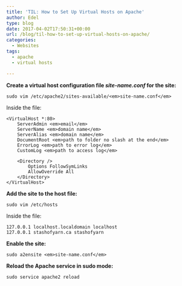 ```yaml
---
title: 'TIL: How to Set Up Virtual Hosts on Apache'
author: Edel
type: blog
date: 2017-04-02T17:50:31+00:00
url: /blog/til-how-to-set-up-virtual-hosts-on-apache/
categories:
  - Websites
tags:
  - apache
  - virtual hosts

---
```

**Create a virtual host configuration file _site-name.conf_ for the site:**

    sudo vim /etc/apache2/sites-available/<em>site-name.conf</em>

Inside the file:

    <VirtualHost *:80>
        ServerAdmin <em>email</em>
        ServerName <em>domain name</em>
        ServerAlias <em>domain name</em>
        DocumentRoot <em>path to folder no slash at the end</em>
        ErrorLog <em>path to error log</em>
        CustomLog <em>path to access log</em>
    
        <Directory />
            Options FollowSymLinks
            AllowOverride All
        </Directory>
    </VirtualHost>

**Add the site to the host file:**

    sudo vim /etc/hosts

Inside the file:

    127.0.0.1 localhost.localdomain localhost
    127.0.0.1 stashofyarn.ca stashofyarn

**Enable the site:**

    sudo a2ensite <em>site-name.conf</em>

**Reload the Apache service in sudo mode:**

    sudo service apache2 reload